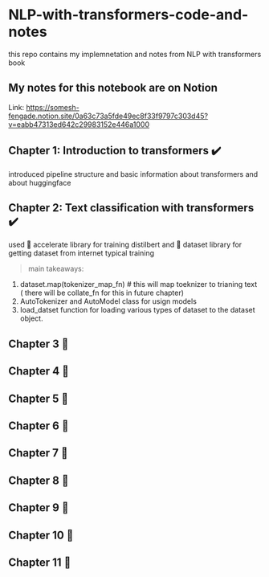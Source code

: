 # NLP-with-transformers-code-and-notes
this repo contains my implemnetation and notes from NLP with transformers book 

## My notes for this notebook are on Notion
Link: 
https://somesh-fengade.notion.site/0a63c73a5fde49ec8f33f9797c303d45?v=eabb47313ed642c29983152e446a1000

## Chapter 1: Introduction to transformers ✔️
introduced pipeline structure and basic information about transformers and about huggingface 

## Chapter 2: Text classification with transformers ✔️
used 🤗 accelerate library for training distilbert 
and 🤗 dataset library for getting dataset from internet 
typical training 
> main takeaways: 
1. dataset.map(tokenizer_map_fn) # this will map toeknizer to trianing text ( there will be collate_fn for this in future chapter) 
2. AutoTokenizer and AutoModel class for usign models 
3. load_datset function for loading various types of dataset to the dataset object.

## Chapter 3 🤞

## Chapter 4 🤞

## Chapter 5 🤞

## Chapter 6 🤞

## Chapter 7 🤞

## Chapter 8 🤞

## Chapter 9 🤞

## Chapter 10 🤞

## Chapter 11 🤞


